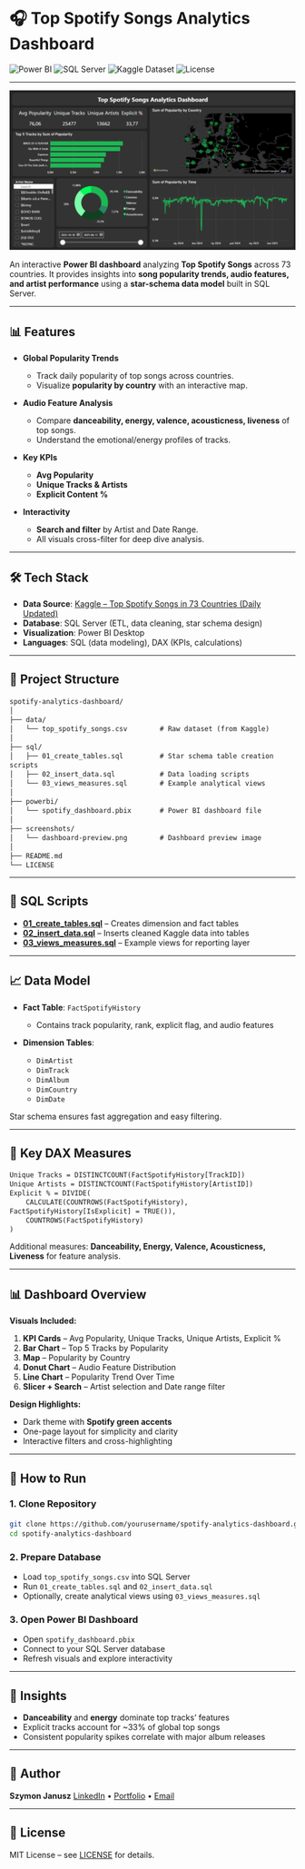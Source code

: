 # 🎧 Top Spotify Songs Analytics Dashboard

![Power BI](https://img.shields.io/badge/Power%20BI-Dashboard-F2C811?logo=power-bi\&logoColor=white)
![SQL Server](https://img.shields.io/badge/SQL%20Server-Database-CC2927?logo=microsoft-sql-server\&logoColor=white)
![Kaggle Dataset](https://img.shields.io/badge/Kaggle-Dataset-20BEFF?logo=kaggle\&logoColor=white)
![License](https://img.shields.io/badge/License-MIT-green.svg)

---

![Dashboard Preview](./screenshots/dashboard_preview.png)

An interactive **Power BI dashboard** analyzing **Top Spotify Songs** across 73 countries. It provides insights into **song popularity trends, audio features, and artist performance** using a **star-schema data model** built in SQL Server.

---

## 📊 Features

* **Global Popularity Trends**

  * Track daily popularity of top songs across countries.
  * Visualize **popularity by country** with an interactive map.

* **Audio Feature Analysis**

  * Compare **danceability, energy, valence, acousticness, liveness** of top songs.
  * Understand the emotional/energy profiles of tracks.

* **Key KPIs**

  * **Avg Popularity**
  * **Unique Tracks & Artists**
  * **Explicit Content %**

* **Interactivity**

  * **Search and filter** by Artist and Date Range.
  * All visuals cross-filter for deep dive analysis.

---

## 🛠 Tech Stack

* **Data Source**: [Kaggle – Top Spotify Songs in 73 Countries (Daily Updated)](https://www.kaggle.com/datasets/asaniczka/top-spotify-songs-in-73-countries-daily-updated)
* **Database**: SQL Server (ETL, data cleaning, star schema design)
* **Visualization**: Power BI Desktop
* **Languages**: SQL (data modeling), DAX (KPIs, calculations)

---

## 📂 Project Structure

```
spotify-analytics-dashboard/
│
├── data/
│   └── top_spotify_songs.csv        # Raw dataset (from Kaggle)
│
├── sql/
│   ├── 01_create_tables.sql         # Star schema table creation scripts
│   ├── 02_insert_data.sql           # Data loading scripts
│   └── 03_views_measures.sql        # Example analytical views
│
├── powerbi/
│   └── spotify_dashboard.pbix       # Power BI dashboard file
│
├── screenshots/
│   └── dashboard-preview.png        # Dashboard preview image
│
├── README.md
└── LICENSE
```

---

## 📂 SQL Scripts

* [**01\_create\_tables.sql**](./sql/01_create_tables.sql) – Creates dimension and fact tables
* [**02\_insert\_data.sql**](./sql/02_insert_data.sql) – Inserts cleaned Kaggle data into tables
* [**03\_views\_measures.sql**](./sql/03_views_measures.sql) – Example views for reporting layer

---

## 📈 Data Model

* **Fact Table**: `FactSpotifyHistory`

  * Contains track popularity, rank, explicit flag, and audio features
* **Dimension Tables**:

  * `DimArtist`
  * `DimTrack`
  * `DimAlbum`
  * `DimCountry`
  * `DimDate`

Star schema ensures fast aggregation and easy filtering.

---

## 📐 Key DAX Measures

```DAX
Unique Tracks = DISTINCTCOUNT(FactSpotifyHistory[TrackID])
Unique Artists = DISTINCTCOUNT(FactSpotifyHistory[ArtistID])
Explicit % = DIVIDE(
    CALCULATE(COUNTROWS(FactSpotifyHistory), FactSpotifyHistory[IsExplicit] = TRUE()),
    COUNTROWS(FactSpotifyHistory)
)
```

Additional measures: **Danceability, Energy, Valence, Acousticness, Liveness** for feature analysis.

---

## 📊 Dashboard Overview

**Visuals Included:**

1. **KPI Cards** – Avg Popularity, Unique Tracks, Unique Artists, Explicit %
2. **Bar Chart** – Top 5 Tracks by Popularity
3. **Map** – Popularity by Country
4. **Donut Chart** – Audio Feature Distribution
5. **Line Chart** – Popularity Trend Over Time
6. **Slicer + Search** – Artist selection and Date range filter

**Design Highlights:**

* Dark theme with **Spotify green accents**
* One-page layout for simplicity and clarity
* Interactive filters and cross-highlighting

---

## 🚀 How to Run

### 1. Clone Repository

```bash
git clone https://github.com/yourusername/spotify-analytics-dashboard.git
cd spotify-analytics-dashboard
```

### 2. Prepare Database

* Load `top_spotify_songs.csv` into SQL Server
* Run `01_create_tables.sql` and `02_insert_data.sql`
* Optionally, create analytical views using `03_views_measures.sql`

### 3. Open Power BI Dashboard

* Open `spotify_dashboard.pbix`
* Connect to your SQL Server database
* Refresh visuals and explore interactivity

---

## 🎯 Insights

* **Danceability** and **energy** dominate top tracks’ features
* Explicit tracks account for \~33% of global top songs
* Consistent popularity spikes correlate with major album releases

---

## 👤 Author

**Szymon Janusz**
[LinkedIn](https://www.linkedin.com/in/szymon-janusz) • [Portfolio](https://github.com/szymon-janusz) • [Email](mailto:szymonjanusz0613@gmail.com)

---

## 📄 License

MIT License – see [LICENSE](./LICENSE) for details.
